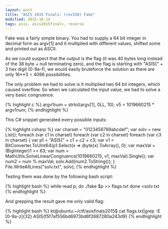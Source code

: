 ```yaml
---
layout: post
title: "ASIS 2015 Finals: (rev150) Fake"
modified: 2015-10-14
tags: asis, asis2015finals, reverse
---
```


Fake was a fairly simple binary. You had to supply a 64 bit integer in decimal form as argv[1] and it multiplied with different values, shifted some and printed out as ASCII.

As we could suspect that the output is the flag (it was 40 bytes long instead of the 38 byte + null terminating zero), and the flag is starting with "ASIS{" + 3 hex digit (0-9a-f), we would easily bruteforce the solution as there are only 16**3 = 4096 possibilities.

The only problem we had to solve is it multiplied two 64 bit integers, which caused overflow. So when we calculated the input value, we had to solve a very basic congruence.

{% highlight c %}
argv1num = strtol(argv[1], 0LL, 10);
v5 = 1019660215 * argv1num;
{% endhighlight %}

This C# snippet generated every possible inputs:

{% highlight csharp %}
var charset = "0123456789abcdef";
var solv = new List<string>();
foreach (var c1 in charset)
    foreach (var c2 in charset)
        foreach (var c3 in charset)
        {
            var p1 = "ASIS{" + c1 + c2 + c3;
            var v1 = BitConverter.ToUInt64(p1.Select(x => (byte)x).ToArray(), 0);
            var maxVal = (BigInteger)1 << 63;
            var num = MathUtils.SolveLinearCongruence(1019660215, v1, maxVal).Single();
            var num2 = num % maxVal;
            solv.Add(num2.ToString());
        }
File.WriteAllLines("solv.txt", solv);
{% endhighlight %}

Testing them was done by the following bash script:

{% highlight bash %}
while read p; do
  ./fake $p >> flags.txt
done <solv.txt
{% endhighlight %}

And grepping the result gave me only valid flag:

{% highlight bash %}
kt@ubuntu:~/ctf/asisfinals2015$ cat flags.txt|grep -E [0-9a-z]{32}
ASIS{f5f7af556bd6973bd6f2687280a243d9}
{% endhighlight %}